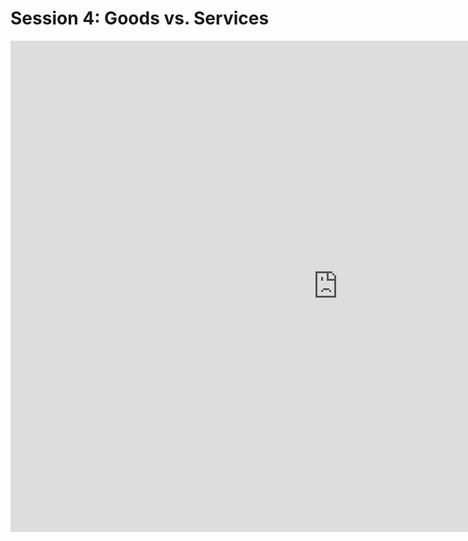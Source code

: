# Session 4: Goods vs. Services
<iframe width="1048" height="786" src="https://www.youtube.com/embed/AyyvFASW6Nw" title="The Difference Between Goods &amp; Services" frameborder="0" allow="accelerometer; autoplay; clipboard-write; encrypted-media; gyroscope; picture-in-picture; web-share" allowfullscreen></iframe>
